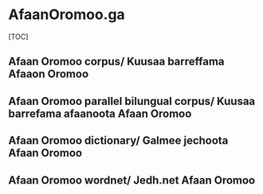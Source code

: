 # AfaanOromoo.ga
[TOC]
## Afaan Oromoo corpus/ Kuusaa barreffama Afaaon Oromoo
## Afaan Oromoo parallel bilungual corpus/ Kuusaa barrefama afaanoota Afaan Oromoo
## Afaan Oromoo dictionary/ Galmee jechoota Afaan Oromoo
## Afaan Oromoo wordnet/ Jedh.net Afaan Oromoo

